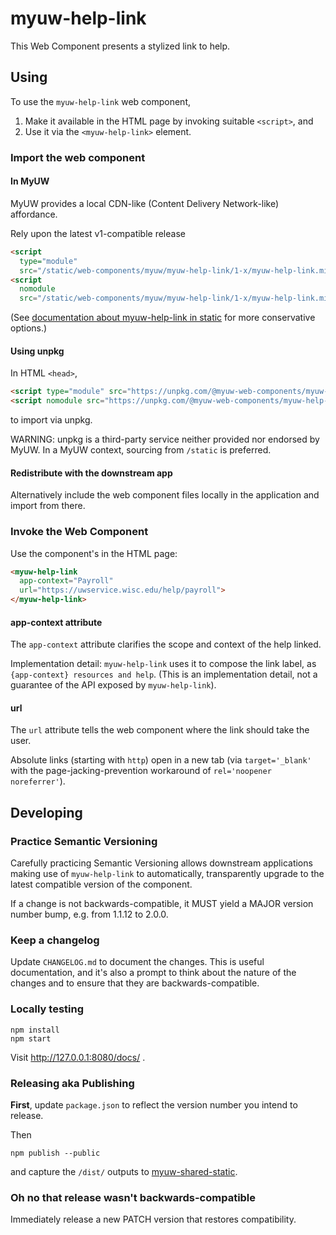 # myuw-help-link

This Web Component presents a stylized link to help.

## Using

To use the `myuw-help-link` web component,

1. Make it available in the HTML page by invoking suitable `<script>`, and
2. Use it via the `<myuw-help-link>` element.

### Import the web component

#### In MyUW

MyUW provides a local CDN-like (Content Delivery Network-like) affordance.

Rely upon the latest v1-compatible release

```html
<script
  type="module"
  src="/static/web-components/myuw/myuw-help-link/1-x/myuw-help-link.min.mjs"></script>
<script
  nomodule
  src="/static/web-components/myuw/myuw-help-link/1-x/myuw-help-link.min.js"></script>
```

(See [documentation about myuw-help-link in static][] for more conservative options.)

#### Using unpkg

In HTML `<head>`,

```html
<script type="module" src="https://unpkg.com/@myuw-web-components/myuw-help-link@^1?module"></script>
<script nomodule src="https://unpkg.com/@myuw-web-components/myuw-help-link@^1"></script>
```

to import via unpkg.

WARNING: unpkg is a third-party service neither provided nor endorsed by MyUW.
In a MyUW context, sourcing from `/static` is preferred.

#### Redistribute with the downstream app

Alternatively include the web component files locally in the application and
import from there.

### Invoke the Web Component

Use the component's in the HTML page:

```html
<myuw-help-link
  app-context="Payroll"
  url="https://uwservice.wisc.edu/help/payroll">
</myuw-help-link>
```

#### app-context attribute

The `app-context` attribute clarifies the scope and context of the help linked.

Implementation detail: `myuw-help-link` uses it to compose the link label, as
`{app-context} resources and help`. (This is an implementation detail, not a
guarantee of the API exposed by `myuw-help-link`).

#### url

The `url` attribute tells the web component where the link should take the user.

Absolute links (starting with `http`) open in a new tab (via `target='_blank'`
with the page-jacking-prevention workaround of `rel='noopener noreferrer'`).

## Developing

### Practice Semantic Versioning

Carefully practicing Semantic Versioning allows downstream applications making
use of `myuw-help-link` to automatically, transparently upgrade to the latest
compatible version of the component.

If a change is not backwards-compatible, it MUST yield a MAJOR version number
bump, e.g. from 1.1.12 to 2.0.0.

### Keep a changelog

Update `CHANGELOG.md` to document the changes. This is useful documentation, and
it's also a prompt to think about the nature of the changes and to ensure that
they are backwards-compatible.

### Locally testing

```shell
npm install
npm start
```

Visit <http://127.0.0.1:8080/docs/> .

### Releasing aka Publishing

**First**, update `package.json` to reflect the version number you intend to
release.

Then

```shell
npm publish --public
```

and capture the `/dist/` outputs to [myuw-shared-static][].

### Oh no that release wasn't backwards-compatible

Immediately release a new PATCH version that restores compatibility.

[documentation about myuw-help-link in static]: https://git.doit.wisc.edu/myuw/myuw-shared-static/tree/master/src/main/webapp/web-components/myuw/myuw-help-link
[myuw-shared-static]: https://git.doit.wisc.edu/myuw/myuw-shared-static/tree/master/src/main/webapp/web-components/myuw/myuw-help-link
